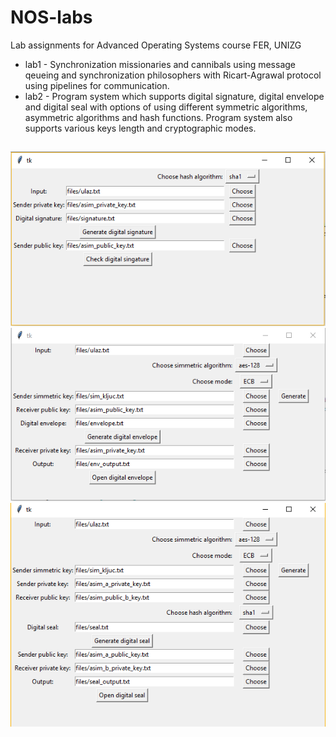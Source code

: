 # NOS-labs
Lab assignments for Advanced Operating Systems course FER, UNIZG

- lab1 - Synchronization missionaries and cannibals using message qeueing and synchronization philosophers with Ricart-Agrawal protocol using pipelines for communication.
- lab2 - Program system which supports digital signature, digital envelope and digital seal with options of using different symmetric algorithms, asymmetric algorithms and hash functions. Program system also supports various keys length and cryptographic modes.

##
![Digitalna omotnica](lab2/screenshots/slika1.png)
<br>
![Digitalni potpis](lab2/screenshots/slika2.png)
<br>
![Digitalni pečat](lab2/screenshots/slika3.png)
